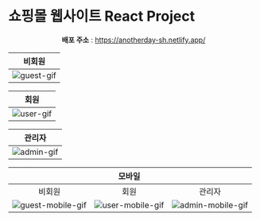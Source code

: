 # 쇼핑몰 웹사이트 React Project

<center>

**배포 주소** : https://anotherday-sh.netlify.app/

|                                                   비회원                                                   |
| :--------------------------------------------------------------------------------------------------------: |
| ![guest-gif](https://github.com/SeonnHo/another-day/assets/158575137/0e46c4a6-d111-4eba-8c87-158ddb7f3672) |

|                                                   회원                                                    |
| :-------------------------------------------------------------------------------------------------------: |
| ![user-gif](https://github.com/SeonnHo/another-day/assets/158575137/465d4b05-a533-4efe-9f35-60042548773a) |

|                                                   관리자                                                   |
| :--------------------------------------------------------------------------------------------------------: |
| ![admin-gif](https://github.com/SeonnHo/another-day/assets/158575137/1ac859d4-89eb-40a9-b757-d1ebe7c72a13) |

|                                                                                                                   |                                                      모바일                                                      |                                                                                                                   |
| :---------------------------------------------------------------------------------------------------------------: | :--------------------------------------------------------------------------------------------------------------: | :---------------------------------------------------------------------------------------------------------------: |
|                                                      비회원                                                       |                                                       회원                                                       |                                                      관리자                                                       |
| ![guest-mobile-gif](https://github.com/SeonnHo/another-day/assets/158575137/6d86e6f8-0357-4779-91bc-e8e5c420d82b) | ![user-mobile-gif](https://github.com/SeonnHo/another-day/assets/158575137/49b5bef9-bf93-4721-ad5b-2292d3059756) | ![admin-mobile-gif](https://github.com/SeonnHo/another-day/assets/158575137/1bbacae1-a7bf-4d55-a721-8777360ea2fb) |

</center>
